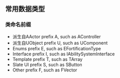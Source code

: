 ## 常用数据类型

### 类命名前缀

- 派生自AActor  prefix A, such as AController
- 派生自UObject prefix U, such as UComponent
- Enums         prefix E, such as EFortificationType
- Interface     prefix I, such as IAbilitySystemInterface
- Template      prefix T, such as TArray
- Slate UI      prefix S, such as SButton
- Other         prefix F, such as FVector